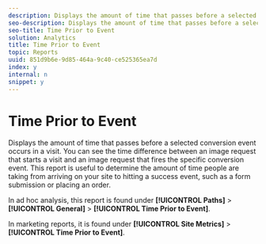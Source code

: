 ```yaml
---
description: Displays the amount of time that passes before a selected conversion event occurs in a visit. You can see the time difference between an image request that starts a visit and an image request that fires the specific conversion event. This report is useful to determine the amount of time people are taking from arriving on your site to hitting a success event, such as a form submission or placing an order.
seo-description: Displays the amount of time that passes before a selected conversion event occurs in a visit. You can see the time difference between an image request that starts a visit and an image request that fires the specific conversion event. This report is useful to determine the amount of time people are taking from arriving on your site to hitting a success event, such as a form submission or placing an order.
seo-title: Time Prior to Event
solution: Analytics
title: Time Prior to Event
topic: Reports
uuid: 851d9b6e-9d85-464a-9c40-ce525365ea7d
index: y
internal: n
snippet: y
---
```


# Time Prior to Event

Displays the amount of time that passes before a selected conversion event occurs in a visit. You can see the time difference between an image request that starts a visit and an image request that fires the specific conversion event. This report is useful to determine the amount of time people are taking from arriving on your site to hitting a success event, such as a form submission or placing an order.

In ad hoc analysis, this report is found under **[!UICONTROL Paths]** > **[!UICONTROL General]** > **[!UICONTROL Time Prior to Event]**.

In marketing reports, it is found under **[!UICONTROL Site Metrics]** > **[!UICONTROL Time Prior to Event]**. 
